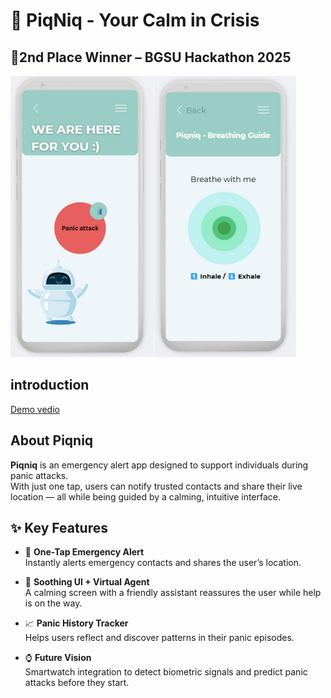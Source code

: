 # 🧠 PiqNiq - Your Calm in Crisis

## 🥈2nd Place Winner – BGSU Hackathon 2025
![App Banner](app.png)
## introduction
[Demo vedio](https://drive.google.com/file/d/1s3NS_7rpyfJdbhtVnTh_A6TkKEPe6U77/view?usp=drivesdk)
## About Piqniq
**Piqniq** is an emergency alert app designed to support individuals during panic attacks.  
With just one tap, users can notify trusted contacts and share their live location — all while being guided by a calming, intuitive interface.
## ✨ Key Features

- 🚨 **One-Tap Emergency Alert**  
  Instantly alerts emergency contacts and shares the user’s location.

- 🌿 **Soothing UI + Virtual Agent**  
  A calming screen with a friendly assistant reassures the user while help is on the way.

- 📈 **Panic History Tracker**  
  Helps users reflect and discover patterns in their panic episodes.

- ⌚ **Future Vision**  
  Smartwatch integration to detect biometric signals and predict panic attacks before they start.


